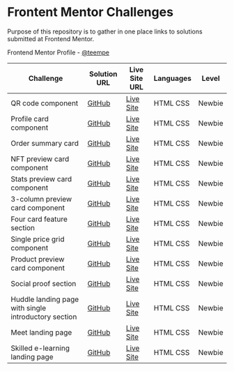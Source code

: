 # Frontent Mentor Challenges

Purpose of this repository is to gather in one place links to solutions submitted at Frontend Mentor.

Frontend Mentor Profile - [@teempe](https://www.frontendmentor.io/profile/teempe)

| Challenge | Solution URL | Live Site URL | Languages | Level |
| --------- | ------------ | ------------- | --------- | ----- |
| QR code component | [GitHub](https://github.com/teempe/frontend-mentor-qr-code-component) | [Live Site](https://teempe.github.io/frontend-mentor-qr-code-component/) | HTML CSS | Newbie |
| Profile card component | [GitHub](https://github.com/teempe/frontend-mentor-profile-card-component) | [Live Site](https://teempe.github.io/frontend-mentor-profile-card-component/) | HTML CSS | Newbie |
| Order summary card | [GitHub](https://github.com/teempe/frontend-mentor-order-summary-component) | [Live Site](https://teempe.github.io/frontend-mentor-order-summary-component/) | HTML CSS | Newbie |
| NFT preview card component | [GitHub](https://github.com/teempe/frontend-mentor-nft-preview-card-component) | [Live Site](https://teempe.github.io/frontend-mentor-nft-preview-card-component/) | HTML CSS | Newbie |
| Stats preview card component | [GitHub](https://github.com/teempe/frontend-mentor-stats-preview-card-component.git) | [Live Site](https://teempe.github.io/frontend-mentor-stats-preview-card-component/) | HTML CSS | Newbie |
| 3-column preview card component | [GitHub](https://github.com/teempe/frontend-mentor-3-column-preview-card-component.git) | [Live Site](https://teempe.github.io/frontend-mentor-3-column-preview-card-component/) | HTML CSS | Newbie |
| Four card feature section | [GitHub](https://github.com/teempe/frontend-mentor-four-card-feature-section.git) | [Live Site](https://teempe.github.io/frontend-mentor-four-card-feature-section/) | HTML CSS | Newbie |
| Single price grid component | [GitHub](https://github.com/teempe/frontend-mentor-single-price-grid-component.git) | [Live Site](https://teempe.github.io/frontend-mentor-single-price-grid-component/) | HTML CSS | Newbie |
| Product preview card component | [GitHub](https://github.com/teempe/frontend-mentor-product-preview-card-component.git) | [Live Site](https://teempe.github.io/frontend-mentor-product-preview-card-component/) | HTML CSS | Newbie |
| Social proof section | [GitHub](https://github.com/teempe/frontend-mentor-social-proof-section.git) | [Live Site](https://teempe.github.io/frontend-mentor-social-proof-section/) | HTML CSS | Newbie |
| Huddle landing page with single introductory section | [GitHub](https://github.com/teempe/frontend-mentor-huddle-landing-page-with-single-introductory-section.git) | [Live Site](https://teempe.github.io/frontend-mentor-huddle-landing-page-with-single-introductory-section/) | HTML CSS | Newbie |
| Meet landing page | [GitHub](https://github.com/teempe/frontend-mentor-meet-landing-page.git) | [Live Site](https://teempe.github.io/frontend-mentor-meet-landing-page/) | HTML CSS | Newbie |
| Skilled e-learning landing page | [GitHub](https://github.com/teempe/frontend-metor-skilled-elearning-landing-page.git) | [Live Site](https://teempe.github.io/frontend-metor-skilled-elearning-landing-page/) | HTML CSS | Newbie |

